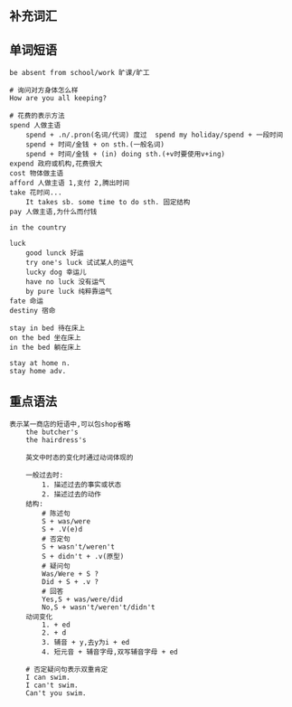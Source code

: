 
## 补充词汇





## 单词短语

	be absent from school/work 旷课/旷工

	# 询问对方身体怎么样
	How are you all keeping?

	# 花费的表示方法
	spend 人做主语
		spend + .n/.pron(名词/代词) 度过	spend my holiday/spend + 一段时间
		spend + 时间/金钱 + on sth.(一般名词)
		spend + 时间/金钱 + (in) doing sth.(+v时要使用v+ing)
	expend 政府或机构,花费很大
	cost 物体做主语
	afford 人做主语 1,支付 2,腾出时间
	take 花时间...
		It takes sb. some time to do sth. 固定结构
	pay 人做主语,为什么而付钱

	in the country

	luck
		good lunck 好运
		try one's luck 试试某人的运气
		lucky dog 幸运儿
		have no luck 没有运气
		by pure luck 纯粹靠运气
	fate 命运
	destiny 宿命

	stay in bed 待在床上
	on the bed 坐在床上
	in the bed 躺在床上

	stay at home n.
	stay home adv.



## 重点语法


	表示某一商店的短语中,可以包shop省略
		the butcher's
		the hairdress's

		英文中时态的变化时通过动词体现的

		一般过去时:
			1. 描述过去的事实或状态
			2. 描述过去的动作
		结构:
			# 陈述句
			S + was/were
			S + .V(e)d
			# 否定句
			S + wasn't/weren't
			S + didn't + .v(原型)
			# 疑问句
			Was/Were + S ?
			Did + S + .v ?
			# 回答
			Yes,S + was/were/did
			No,S + wasn't/weren't/didn't
		动词变化
			1. + ed
			2. + d
			3. 辅音 + y,去y为i + ed
			4. 短元音 + 辅音字母,双写辅音字母 + ed

		# 否定疑问句表示双重肯定
		I can swim.
		I can't swim.
		Can't you swim.
